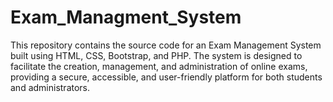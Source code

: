 # Exam_Managment_System
This repository contains the source code for an Exam Management System built using HTML, CSS, Bootstrap, and PHP. The system is designed to facilitate the creation, management, and administration of online exams, providing a secure, accessible, and user-friendly platform for both students and administrators.
